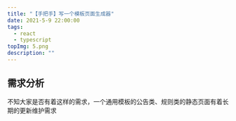 ```yaml
---
title: "【手把手】写一个模板页面生成器"
date: 2021-5-9 22:00:00
tags:
  - react
  - typescript
topImg: 5.png
description: ""
---
```


## 需求分析

不知大家是否有着这样的需求，一个通用模板的公告类、规则类的静态页面有着长期的更新维护需求